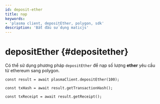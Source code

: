 ```yaml
---
id: deposit-ether
title: nạp
keywords:
- 'plasma client, depositEther, polygon, sdk'
description: 'Bắt đầu sử dụng maticjs'
---
```


# depositEther {#depositether}

Có thể sử dụng phương pháp `depositEther` để nạp số lượng **ether** yêu cầu từ ethereum sang polygon.

```
const result = await plasmaClient.depositEther(100);

const txHash = await result.getTransactionHash();

const txReceipt = await result.getReceipt();

```
